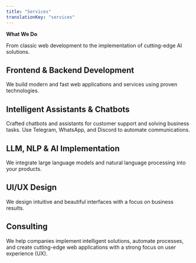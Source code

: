 ```yaml
---
title: "Services"
translationKey: "services"
---
```


<section id="services-hero">
  <b>What We Do</b>
  <p>From classic web development to the implementation of cutting-edge AI solutions.</p>
</section>

<section id="service-list">
  <article class="service-item">
    <h2>Frontend & Backend Development</h2>
    <p>We build modern and fast web applications and services using proven technologies.</p>
  </article>

  <article class="service-item">
    <h2>Intelligent Assistants & Chatbots</h2>
    <p>Crafted chatbots and assistants for customer support and solving business tasks. Use Telegram, WhatsApp, and Discord to automate communications.</p>
  </article>

  <article class="service-item">
    <h2>LLM, NLP & AI Implementation</h2>
    <p>We integrate large language models and natural language processing into your products.</p>
  </article>

  <article class="service-item">
    <h2>UI/UX Design</h2>
    <p>We design intuitive and beautiful interfaces with a focus on business results.</p>
  </article>

  <article class="service-item">
    <h2>Consulting</h2>
    <p>We help companies implement intelligent solutions, automate processes, and create cutting-edge web applications with a strong focus on user experience (UX).</p>
  </article>
</section>
